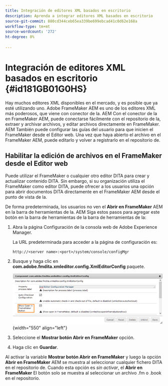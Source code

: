 ```yaml
---
title: Integración de editores XML basados en escritorio
description: Aprenda a integrar editores XML basados en escritorio
source-git-commit: 880cd344ceb65ea339be699ebcad41c0d62e168a
workflow-type: tm+mt
source-wordcount: '272'
ht-degree: 0%

---
```


# Integración de editores XML basados en escritorio {#id181GB01G0HS}

Hay muchos editores XML disponibles en el mercado, y es posible que ya esté utilizando uno. Adobe FrameMaker AEM es uno de los editores XML más poderosos, que viene con conector de la. AEM Con el conector de la en FrameMaker AEM, puede conectarse fácilmente con el repositorio de la, extraer y archivar archivos, y editar archivos directamente en FrameMaker. AEM También puede configurar las guías del usuario para que inicien el FrameMaker desde el Editor web. Una vez que haya abierto el archivo en el FrameMaker AEM, puede editarlo y volver a registrarlo en el repositorio de.

## Habilitar la edición de archivos en el FrameMaker desde el Editor web

Puede utilizar el FrameMaker o cualquier otro editor DITA para crear y actualizar contenido DITA. Sin embargo, si su organización utiliza el FrameMaker como editor DITA, puede ofrecer a los usuarios una opción para abrir documentos DITA directamente en el FrameMaker AEM desde el punto de vista de la.

De forma predeterminada, los usuarios no ven el **Abrir en FrameMaker** AEM en la barra de herramientas de la. AEM Siga estos pasos para agregar este botón en la barra de herramientas de la barra de herramientas de la:

1. Abra la página Configuración de la consola web de Adobe Experience Manager.

   La URL predeterminada para acceder a la página de configuración es:

   ```http
   http://<server name>:<port>/system/console/configMgr
   ```

1. Busque y haga clic en **com.adobe.fmdita.xmleditor.config.XmlEditorConfig** paquete.

   ![](assets/open-in-fm-toolbar.png){width="550" align="left"}

1. Seleccione el **Mostrar botón Abrir en FrameMaker** opción.

1. Haga clic en **Guardar**.


Al activar la variable **Mostrar botón Abrir en FrameMaker** y luego la opción **Abrir en FrameMaker** AEM se muestra al seleccionar cualquier fichero DITA en el repositorio de. Cuando esta opción es *sin activar*, el **Abrir en FrameMaker** El botón solo se muestra al seleccionar un archivo .fm o .book en el repositorio.

